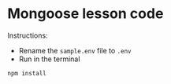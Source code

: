 # Mongoose lesson code

Instructions:
- Rename the <code>sample.env</code> file to <code>.env</code> 
- Run in the terminal

```bash
npm install
```